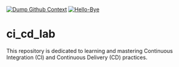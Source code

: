 [![Dump Github Context](https://github.com/tecknob/ci_cd_lab/actions/workflows/dump-context.yml/badge.svg)](https://github.com/tecknob/ci_cd_lab/actions/workflows/dump-context.yml)
[![Hello-Bye](https://github.com/tecknob/ci_cd_lab/actions/workflows/hello-bye.yml/badge.svg)](https://github.com/tecknob/ci_cd_lab/actions/workflows/hello-bye.yml)

# ci_cd_lab
This repository is dedicated to learning and mastering Continuous Integration (CI) and Continuous Delivery (CD) practices.
